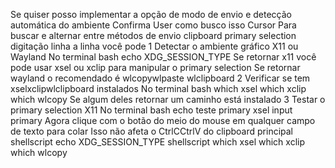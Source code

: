 Se quiser posso implementar a opção de modo de envio e detecção automática do ambiente Confirma
User
como busco isso
Cursor
 Para buscar e alternar entre métodos de envio clipboard primary selection digitação linha a linha você pode
 1 Detectar o ambiente gráfico X11 ou Wayland
No terminal
bash
echo XDG_SESSION_TYPE
 Se retornar x11 você pode usar xsel ou xclip para manipular o primary selection
 Se retornar wayland o recomendado é wlcopywlpaste wlclipboard
 2 Verificar se tem xselxclipwlclipboard instalados
No terminal
bash
which xsel
which xclip
which wlcopy
Se algum deles retornar um caminho está instalado
 3 Testar o primary selection X11
No terminal
bash
echo teste primary  xsel input primary
 Agora clique com o botão do meio do mouse em qualquer campo de texto para colar
Isso não afeta o CtrlCCtrlV do clipboard principal
shellscript
echo XDG_SESSION_TYPE
shellscript
which xsel
which xclip
which wlcopy